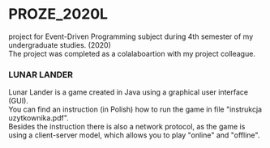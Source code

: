 # PROZE_2020L
project for Event-Driven Programming subject during 4th semester of my undergraduate studies. (2020)  
The project was completed as a colalaboartion with my project colleague.

### LUNAR LANDER

Lunar Lander is a game created in Java using a graphical user interface (GUI).  
You can find an instruction (in Polish) how to run the game in file "instrukcja uzytkownika.pdf".  
Besides the instruction there is also a network protocol, as the game is using a client-server model, which allows you to play "online" and "offline".

